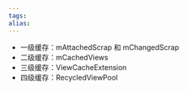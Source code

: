```yaml
---
tags: 
alias:
---
```


-   一级缓存：mAttachedScrap 和 mChangedScrap
-   二级缓存：mCachedViews
-   三级缓存：ViewCacheExtension
-   四级缓存：RecycledViewPool


